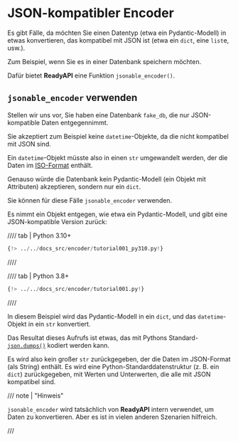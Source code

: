 # JSON-kompatibler Encoder

Es gibt Fälle, da möchten Sie einen Datentyp (etwa ein Pydantic-Modell) in etwas konvertieren, das kompatibel mit JSON ist (etwa ein `dict`, eine `list`e, usw.).

Zum Beispiel, wenn Sie es in einer Datenbank speichern möchten.

Dafür bietet **ReadyAPI** eine Funktion `jsonable_encoder()`.

## `jsonable_encoder` verwenden

Stellen wir uns vor, Sie haben eine Datenbank `fake_db`, die nur JSON-kompatible Daten entgegennimmt.

Sie akzeptiert zum Beispiel keine `datetime`-Objekte, da die nicht kompatibel mit JSON sind.

Ein `datetime`-Objekt müsste also in einen `str` umgewandelt werden, der die Daten im <a href="https://en.wikipedia.org/wiki/ISO_8601" class="external-link" target="_blank">ISO-Format</a> enthält.

Genauso würde die Datenbank kein Pydantic-Modell (ein Objekt mit Attributen) akzeptieren, sondern nur ein `dict`.

Sie können für diese Fälle `jsonable_encoder` verwenden.

Es nimmt ein Objekt entgegen, wie etwa ein Pydantic-Modell, und gibt eine JSON-kompatible Version zurück:

//// tab | Python 3.10+

```Python hl_lines="4  21"
{!> ../../docs_src/encoder/tutorial001_py310.py!}
```

////

//// tab | Python 3.8+

```Python hl_lines="5  22"
{!> ../../docs_src/encoder/tutorial001.py!}
```

////

In diesem Beispiel wird das Pydantic-Modell in ein `dict`, und das `datetime`-Objekt in ein `str` konvertiert.

Das Resultat dieses Aufrufs ist etwas, das mit Pythons Standard-<a href="https://docs.python.org/3/library/json.html#json.dumps" class="external-link" target="_blank">`json.dumps()`</a> kodiert werden kann.

Es wird also kein großer `str` zurückgegeben, der die Daten im JSON-Format (als String) enthält. Es wird eine Python-Standarddatenstruktur (z. B. ein `dict`) zurückgegeben, mit Werten und Unterwerten, die alle mit JSON kompatibel sind.

/// note | "Hinweis"

`jsonable_encoder` wird tatsächlich von **ReadyAPI** intern verwendet, um Daten zu konvertieren. Aber es ist in vielen anderen Szenarien hilfreich.

///
